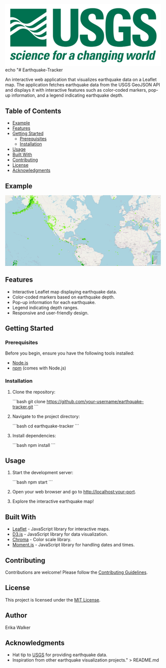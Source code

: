 ![Intro Image](Images/1-Logo.png)<br>
echo "# Earthquake-Tracker

An interactive web application that visualizes earthquake data on a Leaflet map. The application fetches earthquake data from the USGS GeoJSON API and displays it with interactive features such as color-coded markers, pop-up information, and a legend indicating earthquake depth.

## Table of Contents

- [Example](#Example)
- [Features](#features)
- [Getting Started](#getting-started)
  - [Prerequisites](#prerequisites)
  - [Installation](#installation)
- [Usage](#usage)
- [Built With](#built-with)
- [Contributing](#contributing)
- [License](#license)
- [Acknowledgments](#acknowledgments)

## Example

![Earthquake Tracker Demo](<Images/world_view.png>)

## Features

- Interactive Leaflet map displaying earthquake data.
- Color-coded markers based on earthquake depth.
- Pop-up information for each earthquake.
- Legend indicating depth ranges.
- Responsive and user-friendly design.

## Getting Started

### Prerequisites

Before you begin, ensure you have the following tools installed:

- [Node.js](https://nodejs.org/)
- [npm](https://www.npmjs.com/) (comes with Node.js)

### Installation

1. Clone the repository:

   \`\`\`bash
   git clone https://github.com/your-username/earthquake-tracker.git
   \`\`\`

2. Navigate to the project directory:

   \`\`\`bash
   cd earthquake-tracker
   \`\`\`

3. Install dependencies:

   \`\`\`bash
   npm install
   \`\`\`

## Usage

1. Start the development server:

   \`\`\`bash
   npm start
   \`\`\`

2. Open your web browser and go to [http://localhost:your-port](http://localhost:your-port).

3. Explore the interactive earthquake map!

## Built With

- [Leaflet](https://leafletjs.com/) - JavaScript library for interactive maps.
- [D3.js](https://d3js.org/) - JavaScript library for data visualization.
- [Chroma](https://gka.github.io/chroma.js/) - Color scale library.
- [Moment.js](https://momentjs.com/) - JavaScript library for handling dates and times.

## Contributing

Contributions are welcome! Please follow the [Contributing Guidelines](CONTRIBUTING.md).

## License

This project is licensed under the [MIT License](LICENSE).

## Author
Erika Walker

## Acknowledgments

- Hat tip to [USGS](https://earthquake.usgs.gov/) for providing earthquake data.
- Inspiration from other earthquake visualization projects." > README.md
